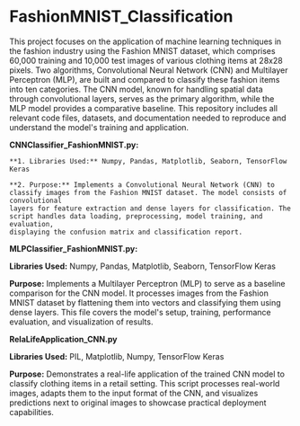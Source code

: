 # FashionMNIST_Classification
This project focuses on the application of machine learning techniques in the fashion industry using the Fashion MNIST dataset, which comprises 60,000 training and 10,000 test images of various clothing items at 28x28 pixels. Two algorithms, Convolutional Neural Network (CNN) and Multilayer Perceptron (MLP), are built and compared to classify these fashion items into ten categories. The CNN model, known for handling spatial data through convolutional layers, serves as the primary algorithm, while the MLP model provides a comparative baseline. This repository includes all relevant code files, datasets, and documentation needed to reproduce and understand the model's training and application.


**CNNClassifier_FashionMNIST.py:**

    **1. Libraries Used:** Numpy, Pandas, Matplotlib, Seaborn, TensorFlow Keras
 
    **2. Purpose:** Implements a Convolutional Neural Network (CNN) to classify images from the Fashion MNIST dataset. The model consists of convolutional
    layers for feature extraction and dense layers for classification. The script handles data loading, preprocessing, model training, and evaluation, 
    displaying the confusion matrix and classification report.

  
**MLPClassifier_FashionMNIST.py:**

  **Libraries Used:** Numpy, Pandas, Matplotlib, Seaborn, TensorFlow Keras
  
  **Purpose:** Implements a Multilayer Perceptron (MLP) to serve as a baseline comparison for the CNN model. It processes images from the Fashion MNIST dataset
  by flattening them into vectors and classifying them using dense layers. This file covers the model's setup, training, performance evaluation, and
  visualization of results.
  

**RelaLifeApplication_CNN.py**

  **Libraries Used:** PIL, Matplotlib, Numpy, TensorFlow Keras
  
  **Purpose:** Demonstrates a real-life application of the trained CNN model to classify clothing items in a retail setting. This script processes real-world
  images, adapts them to the input format of the CNN, and visualizes predictions next to original images to showcase practical deployment capabilities.

